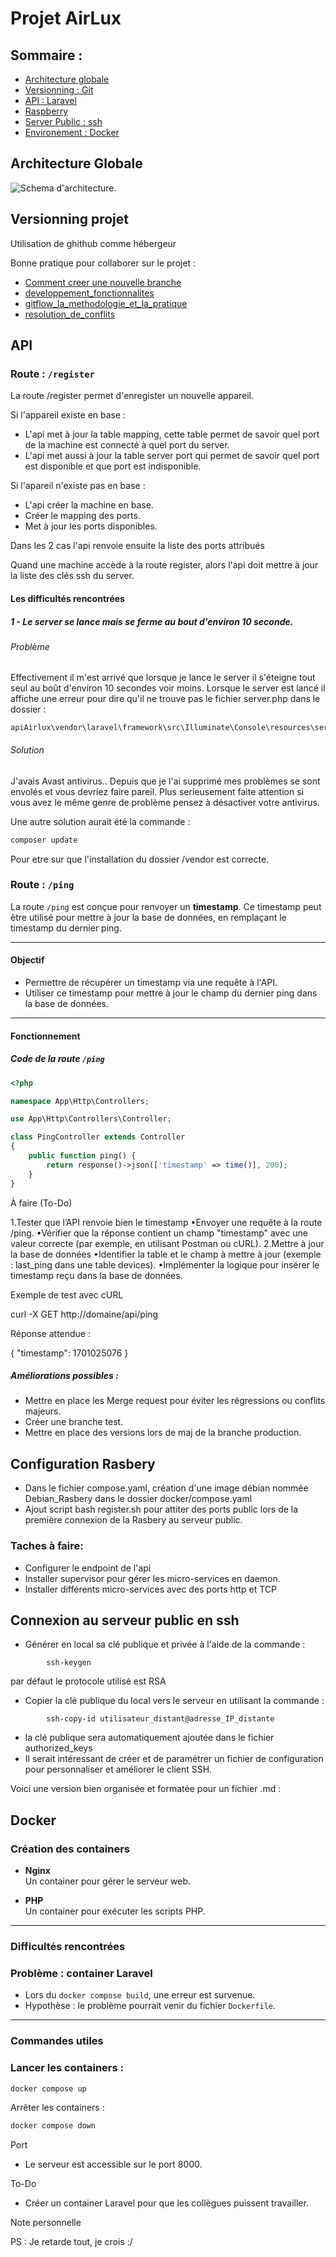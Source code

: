 # Projet AirLux

## Sommaire :

- [Architecture globale](#architecture-globale)
- [Versionning : Git](#versionning-projet)
- [API : Laravel](#api)
- [Raspberry](#configuration-rasbery)
- [Server Public : ssh](#connexion-au-serveur-public-en-ssh)
- [Environement : Docker](#docker)

## Architecture Globale

![Schema d'architecture](apiAirlux/documentation/architecture.png "Schema d'architecture").


## Versionning projet

Utilisation de ghithub comme hébergeur 

Bonne pratique pour collaborer sur le projet :

- [Comment creer une nouvelle branche](documentation/Comment_creer_une_nouvelle_branche.md)
- [developpement_fonctionnalites](documentation/developpement_fonctionnalites.md)
- [gitflow_la_methodologie_et_la_pratique](documentation/gitflow_la_methodologie_et_la_pratique)
- [resolution_de_conflits](documentation/resolution_de_conflits.md)

## API

### Route : `/register`

La route /register permet d'enregister un nouvelle appareil.

Si l'appareil existe en base : 
- L'api met à jour la table mapping, cette table permet de savoir quel port de la machine est connecté à quel port du server. 
- L'api met aussi à jour la table server port qui permet de savoir quel port est disponible et que port est indisponible.

Si l'apareil n'existe pas en base : 
- L'api créer la machine en base.
- Créer le mapping des ports.
- Met à jour les ports disponibles.

Dans les 2 cas l'api renvoie ensuite la liste des ports attribués

Quand une machine accède à la route register, alors l'api doit mettre à jour la liste des clés ssh du server.

#### Les difficultés rencontrées

##### 1 - Le server se lance mais se ferme au bout d'environ 10 seconde.

###### Problème
Effectivement il m'est arrivé que lorsque je lance le server il s'éteigne tout seul au boût d'environ 10 secondes voir moins. Lorsque le server est lancé il affiche une erreur pour dire qu'il ne trouve pas le fichier server.php dans le dossier :
```path
apiAirlux\vendor\laravel\framework\src\Illuminate\Console\resources\server.php
```

###### Solution
J'avais Avast antivirus.. Depuis que je l'ai supprimé mes problèmes se sont envolés et vous devriez faire pareil. Plus serieusement faite attention si vous avez le même genre de problème pensez à désactiver votre antivirus. 

Une autre solution aurait été la commande :
```bash
composer update
```
Pour etre sur que l'installation du dossier /vendor est correcte.

### Route : `/ping` 

La route `/ping` est conçue pour renvoyer un **timestamp**. Ce timestamp peut être utilisé pour mettre à jour la base de données, en remplaçant le timestamp du dernier ping.

---

#### Objectif

- Permettre de récupérer un timestamp via une requête à l'API.
- Utiliser ce timestamp pour mettre à jour le champ du dernier ping dans la base de données.

---

#### Fonctionnement

##### Code de la route `/ping`

```php
<?php

namespace App\Http\Controllers;

use App\Http\Controllers\Controller;

class PingController extends Controller
{
    public function ping() {
        return response()->json(['timestamp' => time()], 200);
    }
}
```

À faire (To-Do)

1.Tester que l’API renvoie bien le timestamp
•Envoyer une requête à la route /ping.
•Vérifier que la réponse contient un champ "timestamp" avec une valeur correcte (par exemple, en utilisant Postman ou cURL).
2.Mettre à jour la base de données
•Identifier la table et le champ à mettre à jour (exemple : last_ping dans une table devices).
•Implémenter la logique pour insérer le timestamp reçu dans la base de données.

Exemple de test avec cURL

curl -X GET http://domaine/api/ping

Réponse attendue :

{
    "timestamp": 1701025076
}


##### Améliorations possibles :
   - Mettre en place les Merge request pour éviter les régressions ou conflits majeurs.
   - Créer une branche test.
   - Mettre en place des versions lors de maj de la branche production.


## Configuration Rasbery

- Dans le fichier compose.yaml, création d'une image débian  nommée Debian_Rasbery dans le dossier docker/compose.yaml
- Ajout script bash  register.sh pour attiter des ports public  lors de la première connexion  de la Rasbery au serveur public.

### Taches à faire:
 - Configurer le endpoint de l'api 
 - Installer  supervisor pour gérer les micro-services en daemon. 
 - Installer différents micro-services avec des ports http et TCP

## Connexion au serveur public en ssh 

- Générer  en local  sa clé publique et privée à l'aide de la commande :
``` 
        ssh-keygen 
```
 par défaut le protocole utilisé est RSA

- Copier la clé publique du local vers  le serveur  en utilisant la commande :
```
        ssh-copy-id utilisateur_distant@adresse_IP_distante
```
- la clé publique sera automatiquement ajoutée dans le fichier authorized_keys
- Il serait intéressant de créer et de paramétrer un fichier de configuration  pour personnaliser et améliorer le client SSH.

Voici une version bien organisée et formatée pour un fichier .md :

## Docker

### Création des containers

- **Nginx**  
  Un container pour gérer le serveur web.  

- **PHP**  
  Un container pour exécuter les scripts PHP.

---

### Difficultés rencontrées

### Problème : container Laravel
- Lors du `docker compose build`, une erreur est survenue.
- Hypothèse : le problème pourrait venir du fichier `Dockerfile`.

---

### Commandes utiles

### Lancer les containers :
```bash
docker compose up
```
Arrêter les containers :

```bash
docker compose down
```
Port

  - Le serveur est accessible sur le port 8000.

To-Do

  -	Créer un container Laravel pour que les collègues puissent travailler.

Note personnelle

  PS : Je retarde tout, je crois :/

